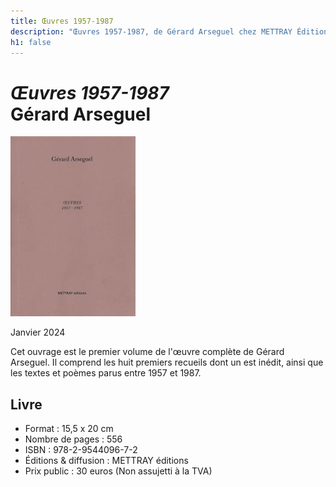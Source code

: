 ```yaml
---
title: Œuvres 1957-1987
description: "Œuvres 1957-1987, de Gérard Arseguel chez METTRAY Éditions"
h1: false
---
```


<h1><em>Œuvres 1957-1987</em><br>Gérard Arseguel</h1>
<img class="right" src="/files/gerard-arseguel-oeuvres-1957-1987/couverture.jpg" alt="Œuvres 1957-1987, Gérard Arseguel : Couverture">
<p class="date">Janvier 2024</p>
<p>Cet ouvrage est le premier volume de l&#39;œuvre complète de Gérard Arseguel. Il comprend les huit premiers recueils dont un est inédit, ainsi que les textes et poèmes parus entre 1957 et 1987.</p>
<h2>Livre</h2>
<ul class="no-bullets">
  <li>Format : 15,5 x 20 cm</li>
  <li>Nombre de pages : 556</li>
  <li>ISBN : 978-2-9544096-7-2</li>
  <li>Éditions &amp; diffusion : METTRAY éditions</li>
  <li>Prix public : 30 euros (Non assujetti à la TVA)</li>
</ul>
